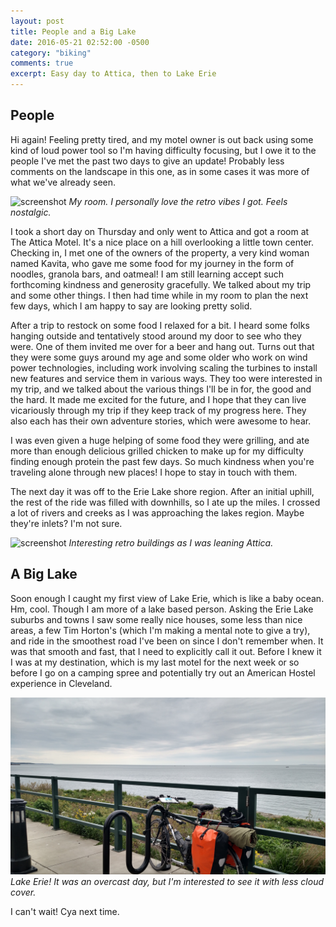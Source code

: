 ```yaml
---
layout: post
title: People and a Big Lake
date: 2016-05-21 02:52:00 -0500
category: "biking"
comments: true
excerpt: Easy day to Attica, then to Lake Erie
---
```

## People

Hi again! Feeling pretty tired, and my motel owner is out back using some kind of loud power tool so I'm having difficulty focusing, but I owe it to the people I've met the past two days to give an update! Probably less comments on the landscape in this one, as in some cases it was more of what we've already seen.

![screenshot](https://raw.githubusercontent.com/glenlovett/glenlovett.github.io/master/assets/IMG_20160520_145352661.jpg)
*My room. I personally love the retro vibes I got. Feels nostalgic.*

I took a short day on Thursday and only went to Attica and got a room at The Attica Motel. It's a nice place on a hill overlooking a little town center. Checking in, I met one of the owners of the property, a very kind woman named Kavita, who gave me some food for my journey in the form of noodles, granola bars, and oatmeal! I am still learning accept such forthcoming kindness and generosity gracefully. We talked about my trip and some other things. I then had time while in my room to plan the next few days, which I am happy to say are looking pretty solid.

After a trip to restock on some food I relaxed for a bit. I heard some folks hanging outside and tentatively stood around my door to see who they were. One of them invited me over for a beer and hang out. Turns out that they were some guys around my age and some older who work on wind power technologies, including work involving scaling the turbines to install new features and service them in various ways. They too were interested in my trip, and we talked about the various things I'll be in for, the good and the hard. It made me excited for the future, and I hope that they can live vicariously through my trip if they keep track of my progress here. They also each has their own adventure stories, which were awesome to hear.

I was even given a huge helping of some food they were grilling, and ate more than enough delicious grilled chicken to make up for my difficulty finding enough protein the past few days. So much kindness when you're traveling alone through new places! I hope to stay in touch with them.

The next day it was off to the Erie Lake shore region. After an initial uphill, the rest of the ride was filled with downhills, so I ate up the miles. I crossed a lot of rivers and creeks as I was approaching the lakes region. Maybe they're inlets? I'm not sure.

![screenshot](https://raw.githubusercontent.com/glenlovett/glenlovett.github.io/master/assets/IMG_20160521_082134127.jpg)
*Interesting retro buildings as I was leaning Attica.*

## A Big Lake


Soon enough I caught my first view of Lake Erie, which is like a baby ocean. Hm, cool. Though I am more of a lake based person. Asking the Erie Lake suburbs and towns I saw some really nice houses, some less than nice areas, a few Tim Horton's (which I'm making a mental note to give a try), and ride in the smoothest road I've been on since I don't remember when. It was that smooth and fast, that I need to explicitly call it out. Before I knew it I was at my destination, which is my last motel for the next week or so before I go on a camping spree and potentially try out an American Hostel experience in Cleveland.

![screenshot](https://raw.githubusercontent.com/glenlovett/glenlovett.github.io/master/assets/IMG_20160521_123638507_HDR.jpg)
*Lake Erie! It was an overcast day, but I'm interested to see it with less cloud cover.*

I can't wait! Cya next time.
